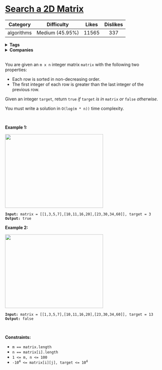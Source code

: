 # [Search a 2D Matrix](https://leetcode.com/problems/search-a-2d-matrix/description/)

| Category | Difficulty | Likes | Dislikes |
| :------: | :--------: | :---: | :------: |
| algorithms | Medium (45.95%) | 11565 | 337 |

<details>
  <summary><strong>Tags</strong></summary>

  [array](https://leetcode.com/tag/array) | [binary-search](https://leetcode.com/tag/binary-search)

</details>

<details>
  <summary><strong>Companies</strong></summary>

  

</details>
<br />
<p>You are given an <code>m x n</code> integer matrix <code>matrix</code> with the following two properties:</p>

<ul>
  <li>Each row is sorted in non-decreasing order.</li>
  <li>The first integer of each row is greater than the last integer of the previous row.</li>
</ul>

<p>Given an integer <code>target</code>, return <code>true</code> <em>if</em> <code>target</code> <em>is in</em> <code>matrix</code> <em>or</em> <code>false</code> <em>otherwise</em>.</p>

<p>You must write a solution in <code>O(log(m * n))</code> time complexity.</p>

<p>&nbsp;</p>
<p><strong class="example">Example 1:</strong></p>
<img alt="" src="https://assets.leetcode.com/uploads/2020/10/05/mat.jpg" style="width: 322px; height: 242px;" />
<pre><code><strong>Input:</strong> matrix = [[1,3,5,7],[10,11,16,20],[23,30,34,60]], target = 3
<strong>Output:</strong> true</code></pre>

<p><strong class="example">Example 2:</strong></p>
<img alt="" src="https://assets.leetcode.com/uploads/2020/10/05/mat2.jpg" style="width: 322px; height: 242px;" />
<pre><code><strong>Input:</strong> matrix = [[1,3,5,7],[10,11,16,20],[23,30,34,60]], target = 13
<strong>Output:</strong> false</code></pre>

<p>&nbsp;</p>
<p><strong>Constraints:</strong></p>

<ul>
  <li><code>m == matrix.length</code></li>
  <li><code>n == matrix[i].length</code></li>
  <li><code>1 &lt;= m, n &lt;= 100</code></li>
  <li><code>-10<sup>4</sup> &lt;= matrix[i][j], target &lt;= 10<sup>4</sup></code></li>
</ul>

